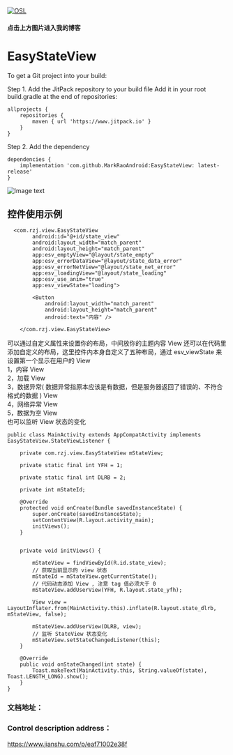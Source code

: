 [![OSL](https://timgsa.baidu.com/timg?image&quality=80&size=b9999_10000&sec=1556448028308&di=1d6fed0a3d0722675c0afcf58288dfbd&imgtype=0&src=http%3A%2F%2Fdevelopers.oxwall.com%2Fow_userfiles%2Fthemes%2Ftheme_image_6.png)](https://www.jianshu.com/u/a5102f480695)
#### 点击上方图片进入我的博客

# EasyStateView

To get a Git project into your build:

Step 1. Add the JitPack repository to your build file
Add it in your root build.gradle at the end of repositories:

```
allprojects {
	repositories {
		maven { url 'https://www.jitpack.io' }
	}
}
```
Step 2. Add the dependency
```
dependencies {
	implementation 'com.github.MarkRaoAndroid:EasyStateView: latest-release'
}
```

![Image text](https://upload-images.jianshu.io/upload_images/3027456-cbc32b9ffcd7f193.gif?imageMogr2/auto-orient/strip)
## 控件使用示例
```
  <com.rzj.view.EasyStateView
        android:id="@+id/state_view"
        android:layout_width="match_parent"
        android:layout_height="match_parent"
        app:esv_emptyView="@layout/state_empty"
        app:esv_errorDataView="@layout/state_data_error"
        app:esv_errorNetView="@layout/state_net_error"
        app:esv_loadingView="@layout/state_loading"
        app:esv_use_anim="true"
        app:esv_viewState="loading">

        <Button
            android:layout_width="match_parent"
            android:layout_height="match_parent"
            android:text="内容" />

    </com.rzj.view.EasyStateView>
```
可以通过自定义属性来设置你的布局，中间放你的主题内容 View
还可以在代码里添加自定义的布局，这里控件内本身自定义了五种布局，通过 esv_viewState 来设置第一个显示在用户的 View
<br>1，内容 View 
<br>2，加载 View 
<br>3，数据异常( 数据异常指原本应该是有数据，但是服务器返回了错误的、不符合格式的数据 ) View
<br>4，网络异常 View
<br>5，数据为空 View
<br>也可以监听 View 状态的变化
```
public class MainActivity extends AppCompatActivity implements EasyStateView.StateViewListener {

    private com.rzj.view.EasyStateView mStateView;
    
    private static final int YFH = 1;
    
    private static final int DLRB = 2;
    
    private int mStateId;

    @Override
    protected void onCreate(Bundle savedInstanceState) {
        super.onCreate(savedInstanceState);
        setContentView(R.layout.activity_main);
        initViews();
    }


    private void initViews() {
        
        mStateView = findViewById(R.id.state_view);
        // 获取当前显示的 view 状态
        mStateId = mStateView.getCurrentState();
        // 代码动态添加 View , 注意 tag 值必须大于 0
        mStateView.addUserView(YFH, R.layout.state_yfh);
        
        View view = LayoutInflater.from(MainActivity.this).inflate(R.layout.state_dlrb, mStateView, false);
        
        mStateView.addUserView(DLRB, view);
        // 监听 StateView 状态变化
        mStateView.setStateChangedListener(this);
    }

    @Override
    public void onStateChanged(int state) {
        Toast.makeText(MainActivity.this, String.valueOf(state), Toast.LENGTH_LONG).show();
    }
}
```
### 文档地址：<br>
### Control description address：<br>
https://www.jianshu.com/p/eaf71002e38f
